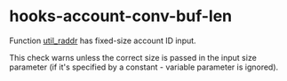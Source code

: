 # hooks-account-conv-buf-len

Function [util_raddr](https://xrpl-hooks.readme.io/reference/util_raddr) has fixed-size account ID input.

This check warns unless the correct size is passed in the input size parameter (if it's specified by a constant - variable parameter is ignored).
